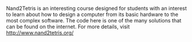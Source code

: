 Nand2Tetris is an interesting course designed for students with an interest to learn about how to design a computer from its basic hardware to the most complex software. The code here is one of the many solutions that can be found on the internet.
For more details, visit http://www.nand2tetris.org/